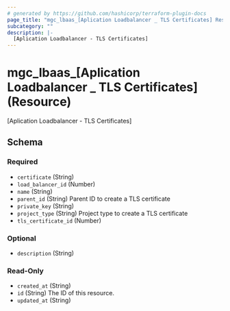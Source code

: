 ```yaml
---
# generated by https://github.com/hashicorp/terraform-plugin-docs
page_title: "mgc_lbaas_[Aplication Loadbalancer _ TLS Certificates] Resource - terraform-provider-mgc"
subcategory: ""
description: |-
  [Aplication Loadbalancer - TLS Certificates]
---
```


# mgc_lbaas_[Aplication Loadbalancer _ TLS Certificates] (Resource)

[Aplication Loadbalancer - TLS Certificates]



<!-- schema generated by tfplugindocs -->
## Schema

### Required

- `certificate` (String)
- `load_balancer_id` (Number)
- `name` (String)
- `parent_id` (String) Parent ID to create a TLS certificate
- `private_key` (String)
- `project_type` (String) Project type to create a TLS certificate
- `tls_certificate_id` (Number)

### Optional

- `description` (String)

### Read-Only

- `created_at` (String)
- `id` (String) The ID of this resource.
- `updated_at` (String)
